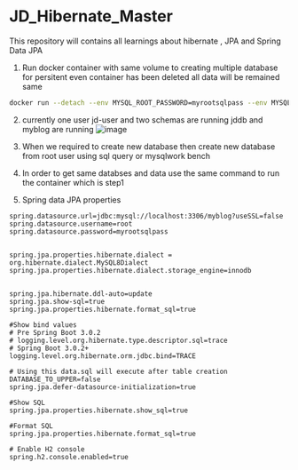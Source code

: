 # JD_Hibernate_Master
This repository will contains all learnings about hibernate , JPA and Spring Data JPA

1. Run docker container with same volume to creating multiple database for persitent even container has been deleted all data will be remained same

```sh
docker run --detach --env MYSQL_ROOT_PASSWORD=myrootsqlpass --env MYSQL_USER=jd-user --env MYSQL_PASSWORD=jdsqlpass --env MYSQL_DATABASE=jddb --name jdmysqlcontainer --publish 3306:3306 --network=web-application-mysql-network --volume mysql-database-volume:/var/lib/mysql  mysql:latest
```
2. currently one user jd-user and two schemas are running jddb and myblog are running 
![image](https://user-images.githubusercontent.com/69948118/206951250-f0363092-ece0-4fa0-9877-ae6a2d936ea0.png)

3. When we required to create new database then create new database from root user using sql query or mysqlwork bench

4. In order to get same databses and data use the same command to run the container which is step1

5. Spring data JPA properties
```properties
spring.datasource.url=jdbc:mysql://localhost:3306/myblog?useSSL=false
spring.datasource.username=root
spring.datasource.password=myrootsqlpass


spring.jpa.properties.hibernate.dialect = org.hibernate.dialect.MySQL8Dialect
spring.jpa.properties.hibernate.dialect.storage_engine=innodb


spring.jpa.hibernate.ddl-auto=update
spring.jpa.show-sql=true
spring.jpa.properties.hibernate.format_sql=true

#Show bind values
# Pre Spring Boot 3.0.2
# logging.level.org.hibernate.type.descriptor.sql=trace
# Spring Boot 3.0.2+
logging.level.org.hibernate.orm.jdbc.bind=TRACE

# Using this data.sql will execute after table creation
DATABASE_TO_UPPER=false
spring.jpa.defer-datasource-initialization=true

#Show SQL
spring.jpa.properties.hibernate.show_sql=true

#Format SQL
spring.jpa.properties.hibernate.format_sql=true

# Enable H2 console
spring.h2.console.enabled=true
```
